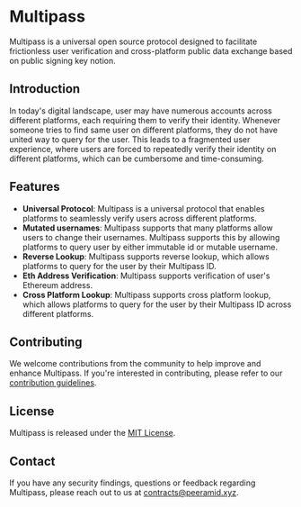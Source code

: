 # Multipass

Multipass is a universal open source protocol designed to facilitate frictionless user verification and cross-platform public data exchange based on public signing key notion.

## Introduction

In today's digital landscape, user may have numerous accounts across different platforms, each requiring them to verify their identity. Whenever someone tries to find same user on different platforms, they do not have united way to query for the user. This leads to a fragmented user experience, where users are forced to repeatedly verify their identity on different platforms, which can be cumbersome and time-consuming.

## Features

- **Universal Protocol**: Multipass is a universal protocol that enables platforms to seamlessly verify users across different platforms.
- **Mutated usernames**: Multipass supports that many platforms allow users to change their usernames. Multipass supports this by allowing platforms to query user by either immutable id or mutable username.
- **Reverse Lookup**: Multipass supports reverse lookup, which allows platforms to query for the user by their Multipass ID.
- **Eth Address Verification**: Multipass supports verification of user's Ethereum address.
- **Cross Platform Lookup**: Multipass supports cross platform lookup, which allows platforms to query for the user by their Multipass ID across different platforms.

## Contributing

We welcome contributions from the community to help improve and enhance Multipass. If you're interested in contributing, please refer to our [contribution guidelines](https://github.com/peeramid/multipass/blob/main/CONTRIBUTING.md).

## License

Multipass is released under the [MIT License](https://github.com/peeramid/multipass/blob/main/LICENSE).

## Contact

If you have any security findings, questions or feedback regarding Multipass, please reach out to us at [contracts@peeramid.xyz](mailto:contracts@peeramid.xyz).
